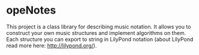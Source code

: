 opeNotes
========
This project is a class library for describing music notation. It allows you to
construct your own music structures and implement algorithms on them. Each
structure you can export to string in LilyPond notation (about LilyPond read
more here: http://lilypond.org/).

